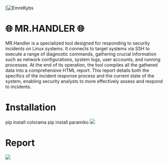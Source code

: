 [![EmreKybs](https://img.shields.io/badge/MadeBy-EmreKybs-yellow)

# 🌐 MR.HANDLER 🌐
MR.Handler is a specialized tool designed for responding to security incidents on Linux systems.
It connects to target systems via SSH to execute a range of diagnostic commands, gathering crucial information such as network configurations, system logs, user accounts, and running processes.
At the end of its operation, the tool compiles all the gathered data into a comprehensive HTML report. 
This report details both the specifics of the incident response process and the current state of the system, enabling security analysts to more effectively assess and respond to incidents.

# 𝗜nstallation
pip install colorama
pip install paramiko
<img src="https://github.com/emrekybs/MrHandler/blob/main/1.png">

# Report 
<img src="https://github.com/emrekybs/MrHandler/blob/main/2.png">
